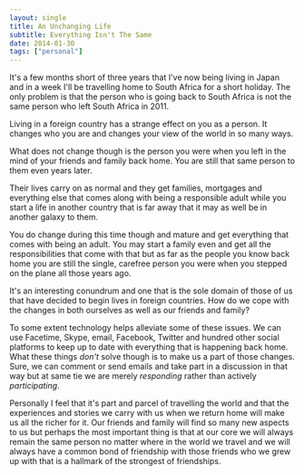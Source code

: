 ```yaml
---
layout: single
title: An Unchanging Life
subtitle: Everything Isn't The Same
date: 2014-01-30
tags: ["personal"]
---
```

It's a few months short of three years that I've now being living in Japan and in a week I'll be travelling home to South Africa for a short holiday. The only problem is that the person who is going back to South Africa is not the same person who left South Africa in 2011.

Living in a foreign country has a strange effect on you as a person. It changes who you are and changes your view of the world in so many ways.

What does not change though is the person you were when you left in the mind of your friends and family back home. You are still that same person to them even years later.

Their lives carry on as normal and they get families, mortgages and everything else that comes along with being a responsible adult while you start a life in another country that is far away that it may as well be in another galaxy to them.

You do change during this time though and mature and get everything that comes with being an adult. You may start a family even and get all the responsibilities that come with that but as far as the people you know back home you are still the single, carefree person you were when you stepped on the plane all those years ago.

It's an interesting conundrum and one that is the sole domain of those of us that have decided to begin lives in foreign countries. How do we cope with the changes in both ourselves as well as our friends and family?

To some extent technology helps alleviate some of these issues. We can use Facetime, Skype, email, Facebook, Twitter and hundred other social platforms to keep up to date with everything that is happening back home. What these things _don't_ solve though is to make us a part of those changes. Sure, we can comment or send emails and take part in a discussion in that way but at same tie we are merely *responding* rather than actively _participating_.

Personally I feel that it's part and parcel of travelling the world and that the experiences and stories we carry with us when we return home will make us all the richer for it. Our friends and family will find so many new aspects to us but perhaps the most important thing is that at our core we will always remain the same person no matter where in the world we travel and we will always have a common bond of friendship with those friends who we grew up with that is a hallmark of the strongest of friendships.
